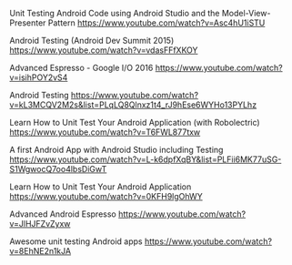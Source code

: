 Unit Testing Android Code using Android Studio and the Model-View-Presenter Pattern
https://www.youtube.com/watch?v=Asc4hU1iSTU

Android Testing (Android Dev Summit 2015)
https://www.youtube.com/watch?v=vdasFFfXKOY

Advanced Espresso - Google I/O 2016
https://www.youtube.com/watch?v=isihPOY2vS4

Android Testing
https://www.youtube.com/watch?v=kL3MCQV2M2s&list=PLqLQ8Qlnxz1t4_rJ9hEse6WYHo13PYLhz


Learn How to Unit Test Your Android Application (with Robolectric)
https://www.youtube.com/watch?v=T6FWL877txw

A first Android App with Android Studio including Testing
https://www.youtube.com/watch?v=L-k6dpfXqBY&list=PLFii6MK77uSG-S1WgwocQ7oo4lbsDiGwT

Learn How to Unit Test Your Android Application
https://www.youtube.com/watch?v=0KFH9lgOhWY

Advanced Android Espresso
https://www.youtube.com/watch?v=JlHJFZvZyxw

Awesome unit testing Android apps
https://www.youtube.com/watch?v=8EhNE2n1kJA
